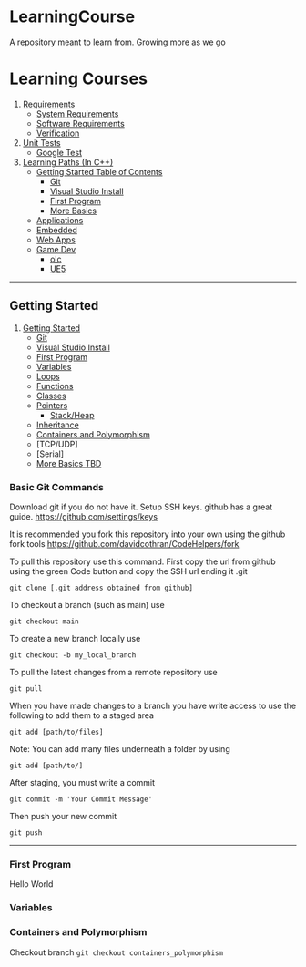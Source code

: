 # LearningCourse
A repository meant to learn from. Growing more as we go

# Learning Courses
1. [Requirements](#requirements)
    - [System Requirements](#systemreqs)
    - [Software Requirements](#softwarereqs)
    - [Verification](#verification)
2. [Unit Tests](#unittests)
    - [Google Test](#gtest)
3. [Learning Paths (In C++)](#code)
    - [Getting Started Table of Contents](#start)
        - [Git](#git)
        - [Visual Studio Install](#vs)
        - [First Program](#first)
        - [More Basics](#more)
    - [Applications](#apps)
    - [Embedded](#embedded)
    - [Web Apps](#web)
    - [Game Dev](#gamedev)
        - [olc](#olc)
        - [UE5](#ue)

---

<a name="code" />
<a name="start" />

## Getting Started
1. [Getting Started](#start)
    - [Git](#git)
    - [Visual Studio Install](#vs)
    - [First Program](#first)
    - [Variables](#variables)
    - [Loops](#loops)
    - [Functions](#functions)
    - [Classes](#classes)
    - [Pointers](#pointers)
        - [Stack/Heap](#stack)
    - [Inheritance](#inheritance)
    - [Containers and Polymorphism](#containers)
    - [TCP/UDP]
    - [Serial]
    - [More Basics TBD](#more)



### Basic Git Commands
<a name="git" />

Download git if you do not have it. Setup SSH keys. github has a great guide.
https://github.com/settings/keys

It is recommended you fork this repository into your own using the github fork tools
https://github.com/davidcothran/CodeHelpers/fork

To pull this repository use this command. First copy the url from github using the green Code button and copy the SSH url ending it .git

`git clone [.git address obtained from github]`

To checkout a branch (such as main) use

`git checkout main`

To create a new branch locally use

`git checkout -b my_local_branch`

To pull the latest changes from a remote repository use

`git pull`

When you have made changes to a branch you have write access to use the following to add them to a staged area

`git add [path/to/files]`

Note: You can add many files underneath a folder by using

`git add [path/to/]`

After staging, you must write a commit

`git commit -m 'Your Commit Message'`

Then push your new commit

`git push`

---


### First Program
<a name="first" />

Hello World

### Variables



### Containers and Polymorphism
<a name="containers" />

Checkout branch
`git checkout containers_polymorphism`
